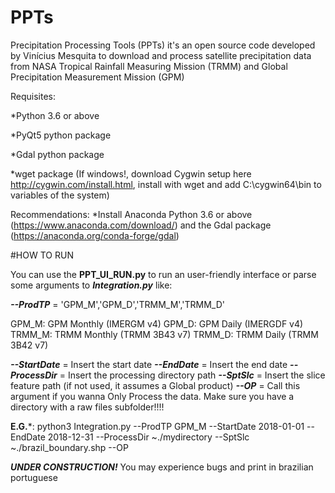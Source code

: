 # PPTs
Precipitation Processing Tools (PPTs) it's an open source code developed by Vinícius Mesquita to download and process satellite precipitation data from NASA Tropical Rainfall Measuring Mission (TRMM) and Global Precipitation Measurement Mission (GPM)

Requisites:

  *Python 3.6 or above
  
  *PyQt5 python package
  
  *Gdal python package
  
  *wget package (If windows!, download Cygwin setup here http://cygwin.com/install.html, install with wget and add C:\cygwin64\bin to variables of the system)
  
  
Recommendations: 
  *Install Anaconda Python 3.6 or above (https://www.anaconda.com/download/) and the Gdal package (https://anaconda.org/conda-forge/gdal)

#HOW TO RUN

You can use the **PPT_UI_RUN.py** to run an user-friendly interface or parse some arguments to ***Integration.py*** like:


***--ProdTP*** = 'GPM_M','GPM_D','TRMM_M','TRMM_D'

GPM_M: GPM Monthly (IMERGM v4)
GPM_D: GPM Daily (IMERGDF v4)
TRMM_M: TRMM Monthly (TRMM 3B43 v7)
TRMM_D: TRMM Daily (TRMM 3B42 v7)
	
***--StartDate*** = Insert the start date
***--EndDate*** = Insert the end date
***--ProcessDir*** = Insert the processing directory path
***--SptSlc*** = Insert the slice feature path (if not used, it assumes a Global product)
***--OP*** = Call this argument if you wanna Only Process the data. Make sure you have a directory with a raw files subfolder!!!!
 
 
 **E.G.***: python3 Integration.py --ProdTP GPM_M --StartDate 2018-01-01 --EndDate 2018-12-31 --ProcessDir ~./mydirectory --SptSlc ~./brazil_boundary.shp --OP
 
 
 ***UNDER CONSTRUCTION!***
 You may experience bugs and print in brazilian portuguese
 
 
